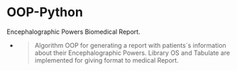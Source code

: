 # OOP-Python
Encephalographic Powers Biomedical Report.
- > Algorithm OOP for generating a report with patients´s information about their Encephalographic Powers. Library OS and Tabulate are implemented for giving format to medical Report.
